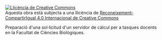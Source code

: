 <a rel="license" href="http://creativecommons.org/licenses/by-sa/4.0/"><img alt="Llicència de Creative Commons" style="border-width:0" src="https://i.creativecommons.org/l/by-sa/4.0/88x31.png" /></a><br />Aquesta obra està subjecta a una llicència de <a rel="license" href="http://creativecommons.org/licenses/by-sa/4.0/">Reconeixement-CompartirIgual 4.0 Internacional de Creative Commons</a>

Preparació d'una sol·licitud d'un servidor de càlcul per a tasques docents en la Facultat
de Ciències Biològiques.
